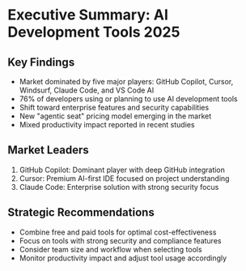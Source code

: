 # Executive Summary: AI Development Tools 2025

## Key Findings
- Market dominated by five major players: GitHub Copilot, Cursor, Windsurf, Claude Code, and VS Code AI
- 76% of developers using or planning to use AI development tools
- Shift toward enterprise features and security capabilities
- New "agentic seat" pricing model emerging in the market
- Mixed productivity impact reported in recent studies

## Market Leaders
1. GitHub Copilot: Dominant player with deep GitHub integration
2. Cursor: Premium AI-first IDE focused on project understanding
3. Claude Code: Enterprise solution with strong security focus

## Strategic Recommendations
- Combine free and paid tools for optimal cost-effectiveness
- Focus on tools with strong security and compliance features
- Consider team size and workflow when selecting tools
- Monitor productivity impact and adjust tool usage accordingly